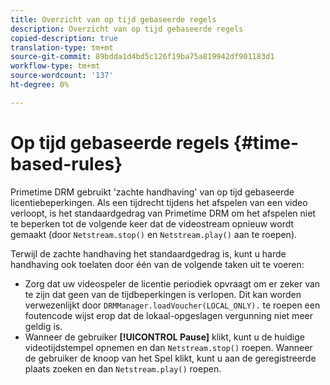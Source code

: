 ```yaml
---
title: Overzicht van op tijd gebaseerde regels
description: Overzicht van op tijd gebaseerde regels
copied-description: true
translation-type: tm+mt
source-git-commit: 89bdda1d4bd5c126f19ba75a819942df901183d1
workflow-type: tm+mt
source-wordcount: '137'
ht-degree: 0%

---
```



# Op tijd gebaseerde regels {#time-based-rules}

Primetime DRM gebruikt &#39;zachte handhaving&#39; van op tijd gebaseerde licentiebeperkingen. Als een tijdrecht tijdens het afspelen van een video verloopt, is het standaardgedrag van Primetime DRM om het afspelen niet te beperken tot de volgende keer dat de videostream opnieuw wordt gemaakt (door `Netstream.stop()` en `Netstream.play()` aan te roepen).

Terwijl de zachte handhaving het standaardgedrag is, kunt u harde handhaving ook toelaten door één van de volgende taken uit te voeren:

* Zorg dat uw videospeler de licentie periodiek opvraagt om er zeker van te zijn dat geen van de tijdbeperkingen is verlopen. Dit kan worden verwezenlijkt door `DRMManager.loadVoucher(LOCAL_ONLY).` te roepen een foutencode wijst erop dat de lokaal-opgeslagen vergunning niet meer geldig is.
* Wanneer de gebruiker **[!UICONTROL Pause]** klikt, kunt u de huidige videotijdstempel opnemen en dan `Netstream.stop()` roepen. Wanneer de gebruiker de knoop van het Spel klikt, kunt u aan de geregistreerde plaats zoeken en dan `Netstream.play()` roepen.